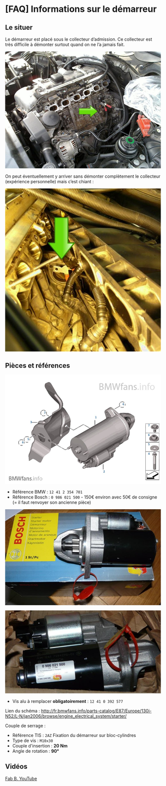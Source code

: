 # [FAQ] Informations sur le démarreur

## Le situer

Le démarreur est placé sous le collecteur d’admission. Ce collecteur est très difficile à démonter surtout quand on ne l’a jamais fait.

![démarreur](../images/demarreur/demarreur_01.jpg)

On peut éventuellement y arriver sans démonter complètement le collecteur (expérience personnelle) mais c’est chiant :

![démarreur](../images/demarreur/demarreur_02.jpg)

## Pièces et références

![démarreur](../images/demarreur/demarreur_03.jpg)

- Référence BMW : `12 41 2 354 701`
- Référence Bosch : `0 986 021 500` - 150€ environ avec 50€ de consigne (= il faut renvoyer son ancienne pièce)

![démarreur](../images/demarreur/demarreur_04.jpg)

![démarreur](../images/demarreur/demarreur_05.jpg)

- Vis alu à remplacer **obligatoirement** : `12 41 0 392 577`

Lien du schéma : <http://fr.bmwfans.info/parts-catalog/E87/Europe/130i-N52/L-N/jan2006/browse/engine_electrical_system/starter/>

Couple de serrage :

- Référence TIS : `2AZ` Fixation du démarreur sur bloc-cylindres
- Type de vis : `M10x30`
- Couple d'insertion : **20 Nm**
- Angle de rotation : **90°**

## Vidéos

[Fab B. YouTube](https://www.youtube.com/watch?v=ESpflMlHVWs&fbclid=IwAR26XSruM2X1K-gD30BT-UvsDXxVIfuifsYlfKfu0pbkoaDKR0NavFuYsm0)
